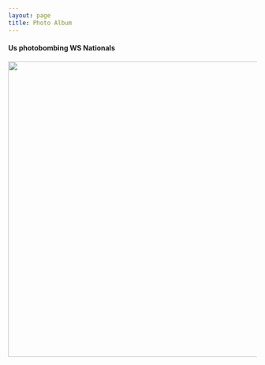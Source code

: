 ```yaml
---
layout: page
title: Photo Album
---
```


#### Us photobombing WS Nationals
<img src="{{ site.baseurl }}/img/BHLA9732.PNG" style="width: 600px; height: auto;">

